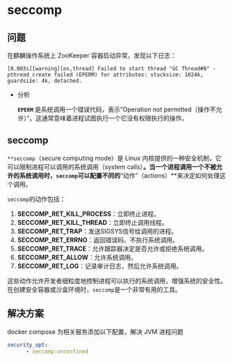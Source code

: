 # seccomp

## 问题

在麒麟操作系统上 ZooKeeper 容器启动异常，发现以下日志：

```
[0.003s][warning][os,thread] Failed to start thread "GC Thread#0" - pthread_create failed (EPERM) for attributes: stacksize: 1024k, guardsize: 4k, detached.
```

- 分析
    
    **`EPERM`** 是系统调用一个错误代码，表示“Operation not permitted（操作不允许）”。这通常意味着进程试图执行一个它没有权限执行的操作。
    

## seccomp

`**seccomp`（secure computing mode）是 Linux 内核提供的一种安全机制，它可以限制进程可以调用的系统调用（system calls）**。当一个进程调用一个不被允许的系统调用时，`seccomp`可以配置不同的**“动作”（actions）**来决定如何处理这个调用。

`seccomp`的动作包括：

1. **SECCOMP_RET_KILL_PROCESS**：立即终止进程。
2. **SECCOMP_RET_KILL_THREAD**：立即终止调用线程。
3. **SECCOMP_RET_TRAP**：发送SIGSYS信号给调用的进程。
4. **SECCOMP_RET_ERRNO**：返回错误码，不执行系统调用。
5. **SECCOMP_RET_TRACE**：允许跟踪器决定是否允许或拒绝系统调用。
6. **SECCOMP_RET_ALLOW**：允许系统调用。
7. **SECCOMP_RET_LOG**：记录审计日志，然后允许系统调用。

这些动作允许开发者细粒度地控制进程可以执行的系统调用，增强系统的安全性。在创建安全容器或沙盒环境时，`seccomp`是一个非常有用的工具。

## 解决方案

docker compose 为相关服务添加以下配置，解决 JVM 进程问题

```yaml
security_opt:
      - seccomp:unconfined
```